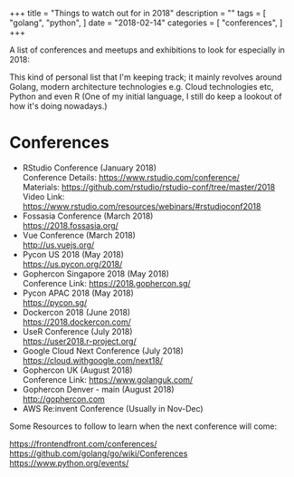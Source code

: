 +++
title = "Things to watch out for in 2018"
description = ""
tags = [
    "golang",
    "python",
]
date = "2018-02-14"
categories = [
    "conferences",
]
+++

A list of conferences and meetups and exhibitions to look for especially in 2018:

This kind of personal list that I'm keeping track; it mainly revolves around Golang, 
modern architecture technologies e.g. Cloud technologies etc, Python and even R (One of my initial language, I still do keep a lookout of how it's doing nowadays.)

# Conferences

- RStudio Conference (January 2018)  
  Conference Details: https://www.rstudio.com/conference/  
  Materials: https://github.com/rstudio/rstudio-conf/tree/master/2018  
  Video Link: https://www.rstudio.com/resources/webinars/#rstudioconf2018  
- Fossasia Conference (March 2018)  
  https://2018.fossasia.org/
- Vue Conference (March 2018)  
  http://us.vuejs.org/
- Pycon US 2018 (May 2018)  
  https://us.pycon.org/2018/  
- Gophercon Singapore 2018 (May 2018)  
  Conference Link: https://2018.gophercon.sg/  
- Pycon APAC 2018  (May 2018)  
  https://pycon.sg/  
- Dockercon 2018 (June 2018)  
  https://2018.dockercon.com/
- UseR Conference (July 2018)  
  https://user2018.r-project.org/
- Google Cloud Next Conference (July 2018)  
  https://cloud.withgoogle.com/next18/
- Gophercon UK (August 2018)  
  Conference Link: https://www.golanguk.com/  
- Gophercon Denver - main (August 2018)  
  http://gophercon.com
- AWS Re:invent Conference (Usually in Nov-Dec)

Some Resources to follow to learn when the next conference will come:

https://frontendfront.com/conferences/
https://github.com/golang/go/wiki/Conferences
https://www.python.org/events/